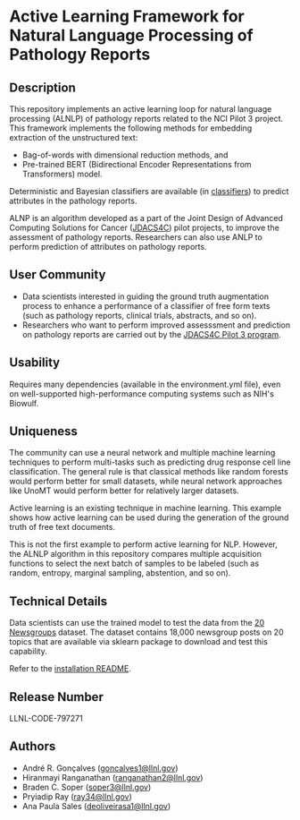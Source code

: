 # Active Learning Framework for Natural Language Processing of Pathology Reports

## Description

This repository implements an active learning loop for natural language processing (ALNLP) of pathology reports related to the NCI Pilot 3 project. This framework implements the following methods for embedding extraction of the unstructured text: 
 * Bag-of-words with dimensional reduction methods, and 
 * Pre-trained BERT (Bidirectional Encoder Representations from Transformers) model. 

Deterministic and Bayesian classifiers are available (in [classifiers](classifiers)) to predict attributes in the pathology reports.

ALNP is an algorithm developed as a part of the Joint Design of Advanced Computing Solutions for Cancer ([JDACS4C](https://datascience.cancer.gov/collaborations/joint-design-advanced-computing)) pilot projects, to improve the assessment of pathology reports. Researchers can also use ANLP to perform prediction of attributes on pathology reports.

## User Community

 * Data scientists interested in guiding the ground truth augmentation process to enhance a performance of a classifier of free form texts (such as pathology reports, clinical trials, abstracts, and so on). 
 * Researchers who want to perform improved assesssment and prediction on pathology reports are carried out by the [JDACS4C Pilot 3 program](https://datascience.cancer.gov/collaborations/joint-design-advanced-computing/population-pilot).

## Usability
Requires many dependencies (available in the environment.yml file), even on well-supported high-performance computing systems such as NIH's Biowulf.

## Uniqueness
The community can use a neural network and multiple machine learning techniques to perform multi-tasks such as predicting drug response cell line classification. The general rule is that classical methods like random forests would perform better for small datasets, while neural network approaches like UnoMT would perform better for relatively larger datasets.

Active learning is an existing technique in machine learning. This example shows how active learning can be used during the generation of the ground truth of free text documents. 

This is not the first example to perform active learning for NLP. However, the ALNLP algorithm in this repository compares multiple acquisition functions to select the next batch of samples to be labeled (such as random, entropy, marginal sampling, abstention, and so on). 

## Technical Details
  
Data scientists can use the trained model to test the data from the [20 Newsgroups](http://qwone.com/~jason/20Newsgroups/) dataset. The dataset contains 18,000 newsgroup posts on 20 topics that are available via sklearn package to download and test this capability.

Refer to the [installation README](./README-installation.md).


## Release Number

LLNL-CODE-797271
  
## Authors

- André R. Gonçalves (goncalves1@llnl.gov)
- Hiranmayi Ranganathan (ranganathan2@llnl.gov)
- Braden C. Soper (soper3@llnl.gov)
- Pryiadip Ray (ray34@llnl.gov)
- Ana Paula Sales (deoliveirasa1@llnl.gov)
